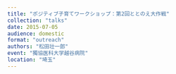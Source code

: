 ```yaml
---
title: "ポジティブ子育てワークショップ：第2回ととのえ大作戦"
collection: "talks"
date: 2015-07-05
audience: domestic
format: "outreach"
authors: "松田壮一郎"
event: "獨協医科大学越谷病院"
location: "埼玉"
---
```

